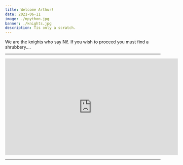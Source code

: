 ```yaml
---
title: Welcome Arthur!
date: 2021-06-11
image: ./mpython.jpg
banner: ./knights.jpg
description: Tis only a scratch.
---
```


We are the knights who say Ni!. If you wish to proceed you must find a shrubbery….

---

<iframe 
    width="560" 
    height="315" 
    src="https://www.youtube.com/embed/zIV4poUZAQo" 
    title="YouTube video player" 
    frameborder="0" 
    allow="accelerometer; autoplay; clipboard-write; encrypted-media; gyroscope; picture-in-picture" 
    allowfullscreen>
</iframe>

---